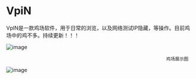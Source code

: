 # VpiN
VpIN是一款鸡场软件，用于日常的浏览，以及网络测试IP隐藏，等操作。目前鸡场中的鸡不多。持续更新！！！


![image](https://user-images.githubusercontent.com/91373216/233827327-9367f614-c25a-43b9-8ebc-3a6536670f78.png)

                                                                鸡场展示图
                                                                      
                                                                      
                                                                      
                                                                      
                                                                      
                                                                      
![image](https://user-images.githubusercontent.com/91373216/233827502-5e6f038a-f68e-4fb8-864a-fc666adbfd75.png)
